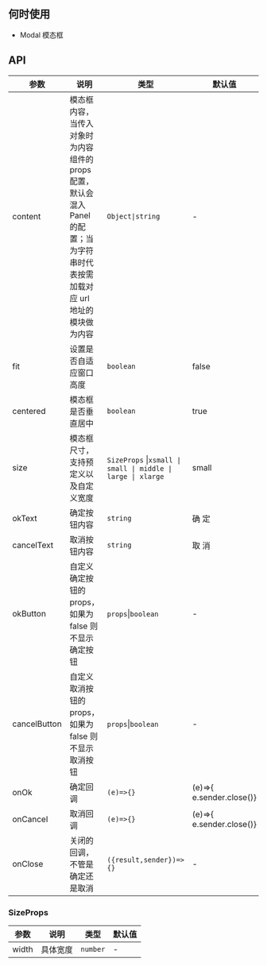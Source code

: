 ## 何时使用

- Modal 模态框

## API

| 参数 | 说明 | 类型 | 默认值 |
| --- | --- | --- | --- |
| content | 模态框内容，当传入对象时为内容组件的 props 配置，默认会混入 Panel 的配置；当为字符串时代表按需加载对应 url 地址的模块做为内容 | `Object\|string` | - |
| fit | 设置是否自适应窗口高度 | `boolean` | false |
| centered | 模态框是否垂直居中 | `boolean` | true |
| size | 模态框尺寸，支持预定义以及自定义宽度 | `SizeProps` \|`xsmall \| small \| middle \| large \| xlarge` | small |
| okText | 确定按钮内容 | `string` | 确 定 |
| cancelText | 取消按钮内容 | `string` | 取 消 |
| okButton | 自定义确定按钮的 props，如果为 false 则不显示确定按钮 | `props`\|`boolean` | - |
| cancelButton | 自定义取消按钮的 props，如果为 false 则不显示取消按钮 | `props`\|`boolean` | - |
| onOk | 确定回调 | `(e)=>{}` | (e)=>{ e.sender.close()} |
| onCancel | 取消回调 | `(e)=>{}` | (e)=>{ e.sender.close()} |
| onClose | 关闭的回调，不管是确定还是取消 | `({result,sender})=>{}` | - |

### SizeProps

| 参数  | 说明     | 类型     | 默认值 |
| ----- | -------- | -------- | ------ |
| width | 具体宽度 | `number` | -      |
